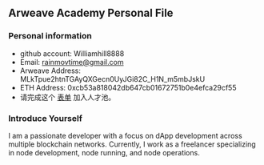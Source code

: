 ## Arweave Academy Personal File

### Personal information

- github account: Williamhill8888
- Email: rainmovtime@gmail.com
- Arweave Address: MLkTpue2htnTGAyQXGecn0UyJGi82C_H1N_m5mbJskU
- ETH Address: 0xcb53a818042db647cb01672751b0e4efca29cf55
- 请完成这个 [表单](https://docs.google.com/forms/d/e/1FAIpQLSfWA5fIIcBgmRppm3jNz5vmf9Mai_QMVil-2pO4r7YKn_Zhtw/viewform?usp=sf_link) 加入人才池。

### Introduce Yourself
I am a passionate developer with a focus on dApp development across multiple blockchain networks. Currently, I work as a freelancer specializing in node development, node running, and node operations.
